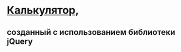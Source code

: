 # [Калькулятор](https://lidasharova.github.io/Calculator-mobile-price/),
## созданный с использованием библиотеки jQuery
